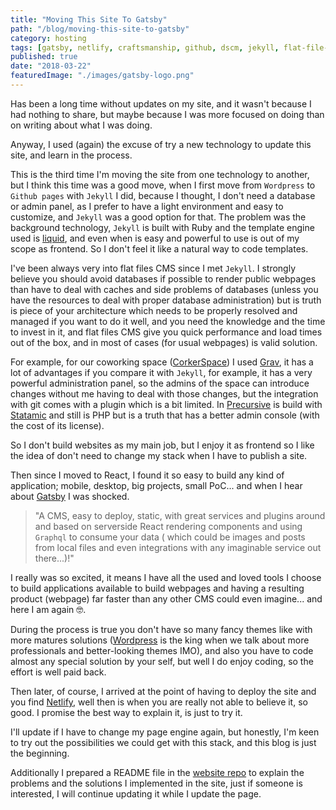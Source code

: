```yaml
---
title: "Moving This Site To Gatsby"
path: "/blog/moving-this-site-to-gatsby"
category: hosting
tags: [gatsby, netlify, craftsmanship, github, dscm, jekyll, flat-file-cms, git, javaScript]
published: true
date: "2018-03-22"
featuredImage: "./images/gatsby-logo.png"
---
```


Has been a long time without updates on my site, and it wasn't because I had nothing to share, but maybe because I was more focused on doing than on writing about what I was doing.

Anyway, I used (again) the excuse of try a new technology to update this site, and learn in the process.

This is the third time I'm moving the site from one technology to another, but I think this time was a good move, when I first move from `Wordpress` to `Github pages` with `Jekyll` I did, because I thought, I don't need a database or admin panel, as I prefer to have a light environment and easy to customize, and `Jekyll` was a good option for that. The problem was the background technology, `Jekyll` is built with Ruby and the template engine used is [liquid](https://shopify.github.io/liquid/), and even when is easy and powerful to use is out of my scope as frontend. So I don't feel it like a natural way to code templates.

I've been always very into flat files CMS since I met `Jekyll`. I strongly believe you should avoid databases if possible to render public webpages than have to deal with caches and side problems of databases (unless you have the resources to deal with proper database administration) but is truth is piece of your architecture which needs to be properly resolved and managed if you want to do it well, and you need the knowledge and the time to invest in it, and flat files CMS give you quick performance and load times out of the box, and in most of cases (for usual webpages) is valid solution.

For example, for our coworking space ([CorkerSpace](https://corkerspace.com/)) I used [Grav](https://getgrav.org/), it has a lot of advantages if you compare it with `Jekyll`, for example, it has a very powerful administration panel, so the admins of the space can introduce changes without me having to deal with those changes, but the integration with git comes with a plugin which is a bit limited. In [Precursive](https://precursive.com/) is build with [Statamic](https://statamic.com/) and still is PHP but is a truth that has a better admin console (with the cost of its license).

So I don't build websites as my main job, but I enjoy it as frontend so I like the idea of don't need to change my stack when I have to publish a site.

Then since I moved to React, I found it so easy to build any kind of application; mobile, desktop, big projects, small PoC... and when I hear about [Gatsby](https://www.gatsbyjs.org/) I was shocked.

> "A CMS, easy to deploy, static, with great services and plugins around and based on serverside React rendering components and using `Graphql` to consume your data ( which could be images and posts from local files and even integrations with any imaginable service out there...)!"

I really was so excited, it means I have all the used and loved tools I choose to build applications available to build webpages and having a resulting product (webpage) far faster than any other CMS could even imagine... and here I am again 🤓.

During the process is true you don't have so many fancy themes like with more matures solutions ([Wordpress](https://wordpress.org/) is the king when we talk about more professionals and better-looking themes IMO), and also you have to code almost any special solution by your self, but well I do enjoy coding, so the effort is well paid back.

Then later, of course, I arrived at the point of having to deploy the site and you find [Netlify](https://www.netlify.com), well then is when you are really not able to believe it, so good. I promise the best way to explain it, is just to try it.

I'll update if I have to change my page engine again, but honestly, I'm keen to try out the possibilities we could get with this stack, and this blog is just the beginning.

Additionally I prepared a README file in the [website repo](https://github.com/robertovg/robertovgGatsbyjs) to explain the problems and the solutions I implemented in the site, just if someone is interested, I will continue updating it while I update the page.
